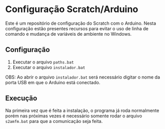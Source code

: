 # Configuração Scratch/Arduino
Este é um repositório de configuração do Scratch com o Arduino.
Nesta configuração estão presentes recursos para evitar o uso de linha de comando e mudança de variáveis de ambiente no Windows.

## Configuração
1. Executar o arquivo `paths.bat`
2. Executar o arquivo `instalador.bat`

OBS: Ao abrir o arquivo `instalador.bat` será necessário digitar o nome da porta USB em que o Arduino está conectado.

## Execução
Na primeira vez que é feita a instalação, o programa já roda normalmente porém nas próximas vezes é necessário somente rodar o arquivo `s2amfm.bat` para que a comunicação seja feita.